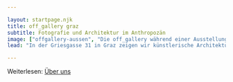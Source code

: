 ```yaml
---

layout: startpage.njk
title: off_gallery graz
subtitle: Fotografie und Architektur im Anthropozän
image: ["offgallery-aussen", "Die off_gallery während einer Ausstellungseröffung von außen. Bild Anastasija Georgi"]
lead: "In der Griesgasse 31 in Graz zeigen wir künstlerische Architekturfotografie. Wir bieten Raum für Ausstellungen und Diskussionen. Wir sind offen für Blicke auf und von Peripherien."

---
```


Weiterlesen: [Über uns](/allgemein/ueber_uns/ "offgallery_at: Über uns")
